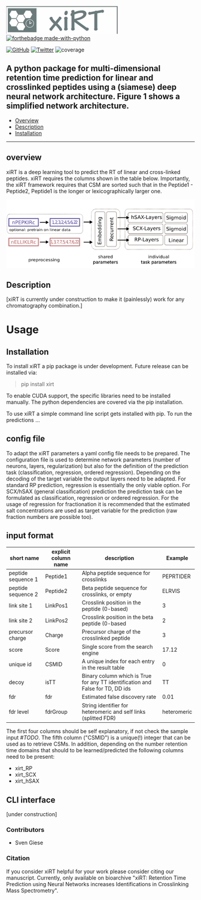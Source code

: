 ![logo](./documentation/xiRT_logo.png) [![forthebadge made-with-python](http://ForTheBadge.com/images/badges/made-with-python.svg)](https://www.python.org/)

[![GitHub](https://flat.badgen.net/github/license/compomics/ms2pip_c)](https://www.apache.org/licenses/LICENSE-2.0)
[![Twitter](https://flat.badgen.net/twitter/follow/rappsilberlab?icon=twitter)](https://twitter.com/compomics)
![coverage](./documentation/coverage.svg)  


A python package for multi-dimensional retention time prediction for linear and crosslinked 
peptides using a (siamese) deep neural network architecture. Figure 1 shows a simplified 
network architecture.
---

- [Overview](#overview)
- [Description](#Description)
- [Installation](#Installation)

---
## overview

xiRT is a deep learning tool to predict the RT of linear and cross-linked peptides. xiRT requires the
columns shown in the table below. Importantly, the xiRT framework requires that CSM are sorted
such that in the Peptide1 - Peptide2, Peptide1 is the longer or lexicographically larger one.

![xiRT Architecture](documentation/xiRT.PNG)

## Description
[xiRT is currently under construction to make it (painlessly) work for any chromatography combination.]

# Usage

## Installation 
To install xiRT a pip package is under development. Future release can be installed via:
>pip install xirt

To enable CUDA support, the specific libraries need to be installed manually. The python 
dependencies are covered via the pip installation.

To use xiRT a simple command line script gets installed with pip. To run the predictions ...

## config file
To adapt the xiRT parameters a yaml config file needs to be prepared. The configuration file
is used to determine network parameters (number of neurons, layers, regularization) but also for the
definition of the prediction task (classification, regression, ordered regression). Depending
on the decoding of the target variable the output layers need to be adapted. For standard RP 
prediction, regression is essentially the only viable option. For SCX/hSAX (general classification)
prediction the prediction task can be formulated as classification, regression or ordered regression.
For the usage of regression for fractionation it is recommended that the estimated salt concentrations
are used as target variable for the prediction (raw fraction numbers are possible too).


## input format
| short name         | explicit column name | description                                                                    | Example     |
|--------------------|----------------------|--------------------------------------------------------------------------------|-------------|
| peptide sequence 1 | Peptide1             | Alpha peptide sequence for crosslinks                                        | PEPRTIDER   |
| peptide sequence 2 | Peptide2             | Beta peptide sequence for crosslinks, or empty                                 | ELRVIS      |
| link site 1        | LinkPos1             | Crosslink position in the peptide (0-based)                                    | 3           |
| link site 2        | LinkPos2             | Crosslink position in the beta peptide (0-based                                | 2           |
| precursor charge   | Charge               | Precursor charge of the crosslinked peptide                                    | 3           |
| score              | Score                | Single score from the search engine                                            | 17.12       |
| unique id          | CSMID                | A unique index for each entry in the result table                              | 0           |
| decoy              | isTT                 | Binary column which is True for any TT identification and False for TD, DD ids | TT          |
| fdr                | fdr                  | Estimated false discovery rate                                                 | 0.01        |
| fdr level          | fdrGroup             | String identifier for heteromeric and self links (splitted FDR)                | heteromeric |

The first four columns should be self explanatory, if not check the sample input *#TODO*. 
The fifth column ("CSMID") is a unique(!) integer that can be used as to retrieve CSMs. In addition, 
depending on the number retention time domains that should to be learned/predicted the 
following columns need to be present:

- xirt_RP
- xirt_SCX
- xirt_hSAX

## CLI interface
[under construction]

### Contributors
- Sven Giese


### Citation
If you consider xiRT helpful for your work please consider citing our manuscript. Currently, only
available on bioarchive "xiRT: Retention Time Prediction using Neural Networks increases Identifications in Crosslinking Mass Spectrometry".